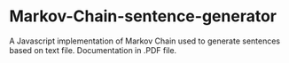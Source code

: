 # Markov-Chain-sentence-generator
A Javascript implementation of Markov Chain used to generate sentences based on text file.
Documentation in .PDF file.
